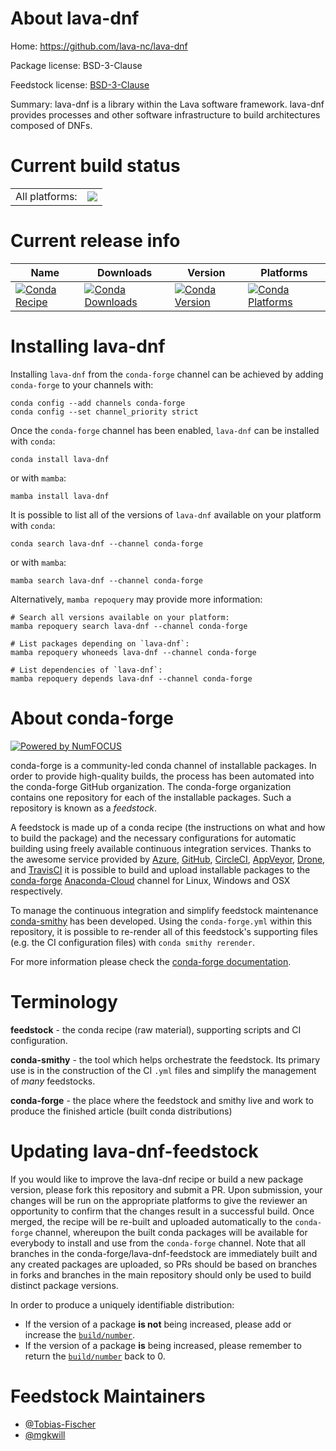 About lava-dnf
==============

Home: https://github.com/lava-nc/lava-dnf

Package license: BSD-3-Clause

Feedstock license: [BSD-3-Clause](https://github.com/conda-forge/lava-dnf-feedstock/blob/main/LICENSE.txt)

Summary: lava-dnf is a library within the Lava software framework. lava-dnf provides processes and other software infrastructure to build architectures composed of DNFs.

Current build status
====================


<table><tr><td>All platforms:</td>
    <td>
      <a href="https://dev.azure.com/conda-forge/feedstock-builds/_build/latest?definitionId=14668&branchName=main">
        <img src="https://dev.azure.com/conda-forge/feedstock-builds/_apis/build/status/lava-dnf-feedstock?branchName=main">
      </a>
    </td>
  </tr>
</table>

Current release info
====================

| Name | Downloads | Version | Platforms |
| --- | --- | --- | --- |
| [![Conda Recipe](https://img.shields.io/badge/recipe-lava--dnf-green.svg)](https://anaconda.org/conda-forge/lava-dnf) | [![Conda Downloads](https://img.shields.io/conda/dn/conda-forge/lava-dnf.svg)](https://anaconda.org/conda-forge/lava-dnf) | [![Conda Version](https://img.shields.io/conda/vn/conda-forge/lava-dnf.svg)](https://anaconda.org/conda-forge/lava-dnf) | [![Conda Platforms](https://img.shields.io/conda/pn/conda-forge/lava-dnf.svg)](https://anaconda.org/conda-forge/lava-dnf) |

Installing lava-dnf
===================

Installing `lava-dnf` from the `conda-forge` channel can be achieved by adding `conda-forge` to your channels with:

```
conda config --add channels conda-forge
conda config --set channel_priority strict
```

Once the `conda-forge` channel has been enabled, `lava-dnf` can be installed with `conda`:

```
conda install lava-dnf
```

or with `mamba`:

```
mamba install lava-dnf
```

It is possible to list all of the versions of `lava-dnf` available on your platform with `conda`:

```
conda search lava-dnf --channel conda-forge
```

or with `mamba`:

```
mamba search lava-dnf --channel conda-forge
```

Alternatively, `mamba repoquery` may provide more information:

```
# Search all versions available on your platform:
mamba repoquery search lava-dnf --channel conda-forge

# List packages depending on `lava-dnf`:
mamba repoquery whoneeds lava-dnf --channel conda-forge

# List dependencies of `lava-dnf`:
mamba repoquery depends lava-dnf --channel conda-forge
```


About conda-forge
=================

[![Powered by
NumFOCUS](https://img.shields.io/badge/powered%20by-NumFOCUS-orange.svg?style=flat&colorA=E1523D&colorB=007D8A)](https://numfocus.org)

conda-forge is a community-led conda channel of installable packages.
In order to provide high-quality builds, the process has been automated into the
conda-forge GitHub organization. The conda-forge organization contains one repository
for each of the installable packages. Such a repository is known as a *feedstock*.

A feedstock is made up of a conda recipe (the instructions on what and how to build
the package) and the necessary configurations for automatic building using freely
available continuous integration services. Thanks to the awesome service provided by
[Azure](https://azure.microsoft.com/en-us/services/devops/), [GitHub](https://github.com/),
[CircleCI](https://circleci.com/), [AppVeyor](https://www.appveyor.com/),
[Drone](https://cloud.drone.io/welcome), and [TravisCI](https://travis-ci.com/)
it is possible to build and upload installable packages to the
[conda-forge](https://anaconda.org/conda-forge) [Anaconda-Cloud](https://anaconda.org/)
channel for Linux, Windows and OSX respectively.

To manage the continuous integration and simplify feedstock maintenance
[conda-smithy](https://github.com/conda-forge/conda-smithy) has been developed.
Using the ``conda-forge.yml`` within this repository, it is possible to re-render all of
this feedstock's supporting files (e.g. the CI configuration files) with ``conda smithy rerender``.

For more information please check the [conda-forge documentation](https://conda-forge.org/docs/).

Terminology
===========

**feedstock** - the conda recipe (raw material), supporting scripts and CI configuration.

**conda-smithy** - the tool which helps orchestrate the feedstock.
                   Its primary use is in the construction of the CI ``.yml`` files
                   and simplify the management of *many* feedstocks.

**conda-forge** - the place where the feedstock and smithy live and work to
                  produce the finished article (built conda distributions)


Updating lava-dnf-feedstock
===========================

If you would like to improve the lava-dnf recipe or build a new
package version, please fork this repository and submit a PR. Upon submission,
your changes will be run on the appropriate platforms to give the reviewer an
opportunity to confirm that the changes result in a successful build. Once
merged, the recipe will be re-built and uploaded automatically to the
`conda-forge` channel, whereupon the built conda packages will be available for
everybody to install and use from the `conda-forge` channel.
Note that all branches in the conda-forge/lava-dnf-feedstock are
immediately built and any created packages are uploaded, so PRs should be based
on branches in forks and branches in the main repository should only be used to
build distinct package versions.

In order to produce a uniquely identifiable distribution:
 * If the version of a package **is not** being increased, please add or increase
   the [``build/number``](https://docs.conda.io/projects/conda-build/en/latest/resources/define-metadata.html#build-number-and-string).
 * If the version of a package **is** being increased, please remember to return
   the [``build/number``](https://docs.conda.io/projects/conda-build/en/latest/resources/define-metadata.html#build-number-and-string)
   back to 0.

Feedstock Maintainers
=====================

* [@Tobias-Fischer](https://github.com/Tobias-Fischer/)
* [@mgkwill](https://github.com/mgkwill/)

